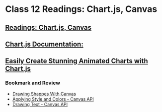 # Class 12 Readings: Chart.js, Canvas

## [Readings: Chart.js, Canvas](https://www.javascripttutorial.net/web-apis/javascript-canvas/)

## [Chart.js Documentation:](https://www.chartjs.org/docs/latest/)

## [Easily Create Stunning Animated Charts with Chart.js](https://www.webdesignerdepot.com/2013/11/easily-create-stunning-animated-charts-with-chart-js/)

### Bookmark and Review

- [Drawing Shappes With Canvas](https://developer.mozilla.org/en-US/docs/Web/API/Canvas_API/Tutorial/Drawing_shapes)
- [Applying Style and Colors - Canvas API](https://developer.mozilla.org/en-US/docs/Web/API/Canvas_API/Tutorial/Applying_styles_and_colors)
- [Drawing Text - Canvas API](https://developer.mozilla.org/en-US/docs/Web/API/Canvas_API/Tutorial/Drawing_text)

